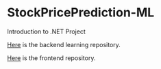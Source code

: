 # StockPricePrediction-ML

Introduction to .NET Project

<a href="https://github.com/MarianIosub/StockPricePrediction">Here</a> is the backend learning repository.

<a href="https://github.com/ursualin7890/StockPricePrediction-Frontend">Here</a> is the frontend repository.

